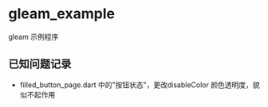 # gleam_example

gleam 示例程序

## 已知问题记录
- filled_button_page.dart 中的"按钮状态"，更改disableColor 颜色透明度，貌似不起作用
